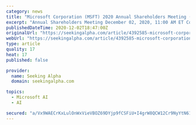 ```yaml
---
category: news
title: "Microsoft Corporation (MSFT) 2020 Annual Shareholders Meeting (Transcript)"
excerpt: "Annual Shareholders Meeting December 02, 2020, 11:00 AM ET Company Participants John Thompson - Chair of the Board Dev Stahlkopf - Corporate VP and General Manager and Corporate Secretary Mari Schwartzer - Director Shareholder Activism and Engagement,"
publishedDateTime: 2020-12-02T18:47:00Z
originalUrl: "https://seekingalpha.com/article/4392585-microsoft-corporation-msft-2020-annual-shareholders-meeting-transcript"
webUrl: "https://seekingalpha.com/article/4392585-microsoft-corporation-msft-2020-annual-shareholders-meeting-transcript"
type: article
quality: 17
heat: 17
published: false

provider:
  name: Seeking Alpha
  domain: seekingalpha.com

topics:
  - Microsoft AI
  - AI

secured: "a/Vx9WAECrKxLulOnWxVieVBOZ69DYjp9fCSFiU+I4grW8QCW12Cr9NyYtN61OoPSPLlbchuFCpsxUGsB/bXZUJdWuZFzrrdDmRypfymk2yemzxzIRhrif0I/0Qin0I77hsmIR/cAx1tJHSNzWa+zgWilm7OpoCyhM1FD+GWcap5rpIGAAbh2fKR2/jENDcVbR6cc0RMj2n9dFbNXloTsiJzXhoN7BrVbKRWkl3tLOnTngjo6Xrjf26jeSytq9LksHa7dDqajd3YqBO4xdtb9DeC50IXUtOHdDqeBmayMNifOC2mXF3EEbshc7nBDyj9YSOsqzp5DghOo4NzfHzd0hSPjsixQqCqiXh+mTwYIlo=;yn3pAoQwSTq0iQO7iziUHw=="
---
```


